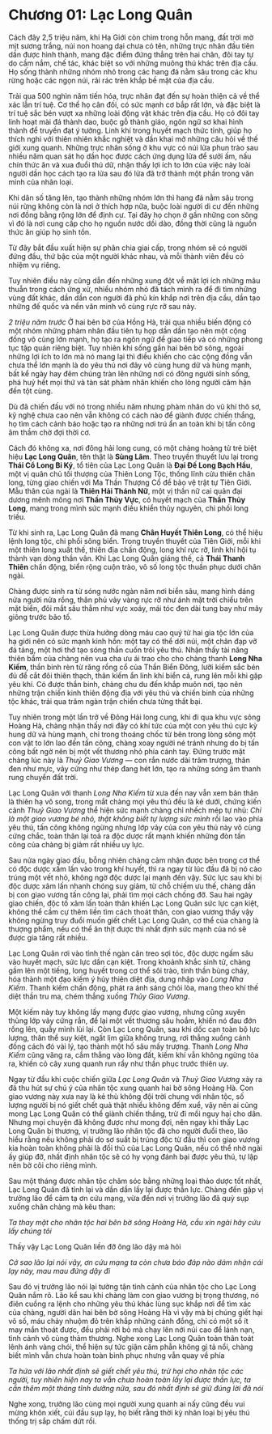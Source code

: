 # Chương 01: Lạc Long Quân

Cách đây 2,5 triệu năm, khi Hạ Giới còn chìm trong hỗn mang, đất trời mờ mịt sương trắng, núi non hoang dại chưa có tên, những trực nhân đầu tiên dần được hình thành, mang đặc điểm đứng thẳng trên hai chân, đôi tay tự do cầm nắm, chế tác, khác biệt so với những muông thú khác trên địa cầu. Họ sống thành những nhóm nhỏ trong các hang đá nằm sâu trong các khu rừng hoặc các ngọn núi, rải rác trên khắp bề mặt của địa cầu. 

Trải qua 500 nghìn năm tiến hóa, trực nhân đạt đến sự hoàn thiện cả về thể xác lẫn trí tuệ. Cơ thể họ cân đối, có sức mạnh cơ bắp rất lớn, và đặc biệt là trí tuệ sắc bén vượt xa những loài động vật khác trên địa cầu. Họ có đôi tay linh hoạt mài đá thành dao, buộc gỗ thành giáo, ngôn ngữ sơ khai hình thành để truyền đạt ý tưởng. Linh khí trong huyết mạch thức tỉnh, giúp họ thích nghi với thiên nhiên khắc nghiệt và dần khai mở những câu hỏi về thế giới xung quanh. Những trực nhân sống ở khu vực có núi lửa phun trào sau nhiều năm quan sát họ dần học được cách ứng dụng lửa để sưởi ấm, nấu chín thức ăn và xua đuổi thú dữ, nhận thấy lợi ích to lớn của việc này loài người dần học cách tạo ra lửa sau đó lửa đã trở thành một phần trong văn minh của nhân loại.

Khi dân số tăng lên, tạo thành những nhóm lớn thì hang đá nằm sâu trong núi rừng không còn là nơi ở thích hợp nữa, buộc loài người di cư đến những nơi đồng bằng rộng lớn để định cư. Tại đây họ chọn ở gần những con sông vì đó là nơi cung cấp cho họ nguồn nước dồi dào, đồng thời cũng là nguồn thức ăn giúp họ sinh tồn. 

Từ đây bắt đầu xuất hiện sự phân chia giai cấp, trong nhóm sẽ có người đứng đầu, thứ bậc của một người khác nhau, và mỗi thành viên đều có nhiệm vụ riêng. 

Tuy nhiên điều này cũng dẫn đến những xung đột về mặt lợi ích những mâu thuẫn trong cách ứng xử, nhiều nhóm nhỏ đã tách mình ra để đi tìm những vùng đất khác, dần dần con người đã phủ kín khắp nơi trên địa cầu, dần tạo những đế quốc và nền văn minh vô cùng rực rỡ sau này.


_2 triệu năm trước_
Ở hai bên bờ của  Hồng Hà, trải qua nhiều biến động có một nhóm những phàm nhân đầu tiên tụ họp dần dần tạo nên một cộng đồng vô cùng lớn mạnh, họ tạo ra ngôn ngữ để giao tiếp và có những phong tục tập quán riêng biệt. Tuy nhiên khi sống gần hai bên bờ sông, ngoài những lợi ích to lớn mà nó mang lại thì điều khiến cho các cộng đồng vẫn chưa thể lớn mạnh là do yêu thú nơi đây vô cùng hung dữ và hùng mạnh, bất kể ngày hay đêm chúng tràn lên những nơi có đông người sính sống, phá huỷ hết mọi thứ và tàn sát phàm nhân khiến cho lòng người căm hận đến tột cùng.

Dù đã chiến đấu với nó trong nhiều năm nhưng phàm nhân do vũ khí thô sơ, kỹ nghệ chưa cao nên vẫn không có cách nào để giành được chiến thắng, họ tìm cách cảnh báo hoặc tạo ra những nơi trú ẩn an toàn khi bị tấn công âm thầm chờ đợi thời cơ.

Cách đó không xa, nơi đông hải long cung, có một chàng hoàng tử trẻ biệt hiệu **Lạc Long Quân**, tên thật là **Sùng Lãm**. Theo truyền thuyết lưu lại trong **Thái Cổ Long Bi Ký**, tổ tiên của Lạc Long Quân là **Đại Đế Long Bạch Hầu**, một vị quân chủ tối thượng của Thiên Long Tộc, thống lĩnh cửu thiên chân long, từng giao chiến với Ma Thần Thượng Cổ để bảo vệ trật tự Tiên Giới. Mẫu thân của ngài là **Thiên Hải Thánh Nữ**, một vị thần nữ cai quản đại dương mênh mông nơi **Thần Thủy Vực**, có huyết mạch của **Thần Thủy Long**, mang trong mình sức mạnh điều khiển thủy nguyên, chi phối long triều.  

Từ khi sinh ra, Lạc Long Quân đã mang **Chân Huyết Thiên Long**, có thể hiệu lệnh long tộc, chi phối sông biển. Trong truyền thuyết của Tiên Giới, mỗi khi một thiên long xuất thế, thiên địa chấn động, long khí rực rỡ, linh khí hội tụ thành vạn dòng thần vân. Khi Lạc Long Quân giáng thế, cả **Thái Thanh Thiên** chấn động, biển rộng cuộn trào, vô số long tộc thuần phục dưới chân ngài.  


Chàng được sinh ra từ sóng nước ngàn năm nơi biển sâu, mang hình dáng nửa người nửa rồng, thân phủ vảy vàng rực rỡ như ánh mặt trời chiếu trên mặt biển, đôi mắt sâu thẳm như vực xoáy, mái tóc đen dài tung bay như mây giông trước bão tố.

Lạc Long Quân được thừa hưởng dòng máu cao quý từ hai gia tộc lớn của hạ giới nên có sức mạnh kinh hồn: một tay có thể dời núi, một chân đạp vỡ đá tảng, một hơi thở tạo sóng thần cuốn trôi yêu thú. Nhận thấy tài năng thiên bẩm của chàng nên vua cha ưu ái trao cho cho chàng thanh **Long Nha Kiếm**, thần binh rèn từ răng rồng cổ của Thần Biển Đông, lưỡi kiếm sắc bén đủ để cắt đôi thiên thạch, thân kiếm ẩn linh khí biển cả, rung lên mỗi khi gặp yêu khí. Có được thần binh, chàng chu du đến khắp muôn nơi, tạo nên những trận chiến kinh thiên động địa với yêu thú và chiến binh của những tộc khác, trải qua trăm ngàn trận chiến chưa từng thất bại. 

Tuy nhiên trong một lần trở về Đông Hải long cung, khi đi qua khu vực sông Hoàng Hà, chàng nhận thấy nơi đây có khí tức của một con yêu thú cực kỳ hung dữ và hùng mạnh, chỉ trong thoáng chốc từ bên trong lòng sông  một con vật to lớn lao đến tấn công, chàng xoay người né tránh nhưng do bị tấn công bất ngờ nên bị một vết thương nhỏ phía cánh tay. Đứng trước mặt chàng lúc này là _Thuỷ Giao Vương_ — con rắn nước dài trăm trượng, thân đen như mực, vảy cứng như thép đang hét lớn, tạo ra những sóng âm thanh rung chuyển đất trời. 

Lạc Long Quân với thanh _Long Nha Kiếm_ từ xưa đến nay vẫn xem bản thân là thiên hạ vô song, trong mắt chàng mọi yêu thú đều là kẻ dưới, chứng kiến cảnh _Thuỷ Giao Vương_ thể hiện sức mạnh chàng chỉ nhếch mép tự nhủ: _Chỉ là một giao vương bé nhỏ, thật không biết tự lượng sức mình_ rồi lao vào phía yêu thú, tấn công không ngừng nhưng lớp vảy của con yêu thú này vô cùng cứng chắc, toàn thân lại toả ra độc dược rất mạnh khiến những đòn tấn công của chàng bị giảm rất nhiều uy lực. 

Sau nửa ngày giao đấu, bỗng nhiên chàng cảm nhận được bên trong cơ thể có độc dược xấm lấn vào trong khí huyết, thì ra ngay từ lúc đầu đã bị nó cào trúng một vết nhỏ, không ngờ độc dược lại mạnh đến vậy. Sức lực sau khi bị độc dược xâm lấn nhanh chóng suy giảm, từ chỗ chiếm ưu thế, chàng dần bị con giao vương tấn công lại, phải tìm mọi cách chống đỡ. Sau hai ngày giao chiến, độc tố xâm lấn toàn thân khiến Lạc Long Quân sức lực cạn kiệt, không thể cầm cự thêm liền tìm cách thoát thân, con giao vương thấy vậy không ngừng truy đuổi muốn giết chết Lạc Long Quân, cơ thể của chàng là thượng phẩm, nếu có thể ăn thịt được thì nhất định sức mạnh của nó sẽ được gia tăng rất nhiều.

Lạc Long Quân rơi vào tình thế ngàn cân treo sợi tóc, độc dược ngấm sâu vào huyết mạch, sức lực dần cạn kiệt. Trong khoảnh khắc sinh tử, chàng gầm lên một tiếng, long huyết trong cơ thể sôi trào, tinh thần bùng cháy, hóa thành một đạo kiếm ý hủy thiên diệt địa, dung nhập vào _Long Nha Kiếm_. Thanh kiếm chấn động, phát ra ánh sáng chói lòa, mang theo khí thế diệt thần tru ma, chém thẳng xuống _Thủy Giao Vương_.  

Một kiếm này tuy không lấy mạng được giao vương, nhưng cũng xuyên thủng lớp vảy cứng rắn, để lại một vết thương sâu hoắm, khiến nó đau đớn rống lên, quẫy mình lùi lại. Còn Lạc Long Quân, sau khi dốc cạn toàn bộ lực lượng, thân thể suy kiệt, ngất lịm giữa không trung, rơi thẳng xuống cánh đồng cách đó vài lý, tạo thành một hố sâu mấy trượng. Thanh _Long Nha Kiếm_ cũng văng ra, cắm thẳng vào lòng đất, kiếm khí vẫn không ngừng tỏa ra, khiến cỏ cây xung quanh run rẩy như thần phục trước thiên uy.

Ngay từ đầu khi cuộc chiến giữa _Lạc Long Quân_ và _Thuỷ Giao Vương_ xảy ra đã thu hút sự chú ý của nhân tộc xung quanh hai bờ sông Hoàng Hà. Con giao vương này xưa nay là kẻ thù không đội trời chung với nhân tộc, số lượng người bị nó giết chết quả thật nhiều không đếm xuể, vậy nên ai cũng mong Lạc Long Quân có thể giành chiến thắng, trừ đi mối nguy hại cho dân. Nhưng mọi chuyện đã không được như mong đợi, nên ngay khi thấy Lạc Long Quân bị thương, vị trưởng lão nhân tộc đã cho người đuổi theo, lão hiểu rằng nếu không phải do sơ suất bị trúng độc từ đầu thì con giao vương kia hoàn toàn không phải là đối thủ của Lạc Long Quân, nếu có thể nhờ ngài ấy giúp đỡ, nhất định nhân tộc sẽ có hy vọng đánh bại được yêu thú, tự lập nên bờ cõi cho riêng mình.

Sau một tháng được nhân tộc chăm sóc bằng những loại thảo dược tốt nhất, Lạc Long Quân đã tỉnh lại và dần dần lấy lại được thần lực. Chàng đến gặp vị trưởng lão để cảm tạ ơn cứu mạng, vừa đến nơi vị trưởng lão đã quỳ sụp xuống chân chàng mà kêu than:

_Ta thay mặt cho nhân tộc hai bên bờ sông Hoàng Hà, cầu xin ngài hãy cứu lấy chúng tôi_

Thấy vậy Lạc Long Quân liền đỡ ông lão dậy mà hỏi

_Cớ sao lão lại nói vậy, ơn cứu mạng ta còn chưa báo đáp nào dám nhận cái lạy này, mau mau đứng dậy đi_

Sau đó vị trưởng lão nói lại tường tận tình cảnh của nhân tộc cho Lạc Long Quân nắm rõ. Lão kể sau khi chàng làm con giao vương bị trọng thương, nó điên cuồng ra lệnh cho những yêu thú khác lùng sục khắp nơi để tìm xác của chàng, người dân hai bên bờ sông Hoàng Hà vì vậy mà bị chúng giết hại vô số, máu chảy nhuộm đỏ trên khắp những cánh đồng, chỉ có một số ít may mắn thoát được, đều phải rời bỏ mà chạy lên nới núi cao để lánh nạn, tình cảnh vô cùng thảm thương. Nghe xong Lạc Long Quân toàn thân toát lênh ánh vàng chói, thể hiện sự tức giận căm phẫn không gì tả nổi, chàng biết mình vẫn chưa hoàn toàn bình phục nhưng vẫn quay về phía

_Ta hứa với lão nhất định sẽ giết chết yêu thú, trừ hại cho nhân tộc các người, tuy nhiên hiện nay ta vẫn chưa hoàn toàn lấy lại được thần lực, ta cần thêm một tháng tĩnh dưỡng nữa, sau đó nhất định sẽ giữ đúng lời đã nói_

Nghe xong, trưởng lão cùng mọi người xung quanh ai nấy cũng đều vui mừng khôn xiết, cúi đầu sụp lạy, họ biết rằng thời kỳ nhân loại bị yêu thú thống trị sắp chấm dứt rồi.


